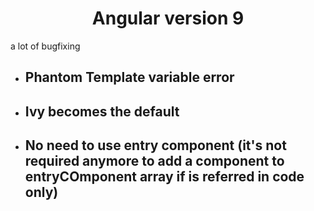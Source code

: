 
<h1 align="center">Angular version 9</h1>
a lot of bugfixing


- ## Phantom Template variable error
- ## Ivy becomes the default
- ## No need to use entry component (it's not required anymore to add a component to entryCOmponent array if is referred in code only)

